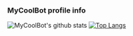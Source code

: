### MyCoolBot profile info

<!--
**MyCoolBot/MyCoolBot** is a ✨ _special_ ✨ repository because its `README.md` (this file) appears on your GitHub profile.

Here are some ideas to get you started:

- 🔭 I’m currently working on ...
- 🌱 I’m currently learning ...
- 👯 I’m looking to collaborate on ...
- 🤔 I’m looking for help with ...
- 💬 Ask me about ...
- 📫 How to reach me: ...
- 😄 Pronouns: ...
- ⚡ Fun fact: ...
-->
![MyCoolBot's github stats](https://github-readme-stats.vercel.app/api?username=MyCoolBot&show_icons=true&theme=dark)
[![Top Langs](https://github-readme-stats.vercel.app/api/top-langs/?username=MyCoolBot&theme=dark)](https://github.com/anuraghazra/github-readme-stats)
